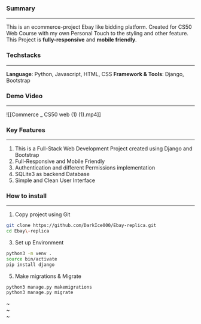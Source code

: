 ### Summary
---
This is an ecommerce-project Ebay like bidding platform. Created for CS50 Web Course with my own Personal Touch to the styling and other feature. This Project is **fully-responsive** and **mobile friendly**.

### Techstacks
---
**Language**: Python, Javascript,  HTML, CSS
**Framework & Tools**: Django,  Bootstrap
### Demo Video
---
![[Commerce _ CS50 web (1) (1).mp4]]
### Key Features
---
1. This is a Full-Stack Web Development Project created using Django and Bootstrap
2. Full-Responsive and Mobile Friendly
3. Authentication and different Permissions implementation
4. SQLite3 as backend Database
5. Simple and Clean User Interface
### How to install
---
1. Copy project using Git
```bash
git clone https://github.com/DarkIce000/Ebay-replica.git
cd Ebay\-replica
```
3. Set up Environment
```bash
python3 -m venv .
source bin/activate
pip install django
```
5. Make migrations & Migrate
```
python3 manage.py makemigrations
python3 manage.py migrate

```
~                                                                                                                    
~                                                                                                                    
~                                                                       